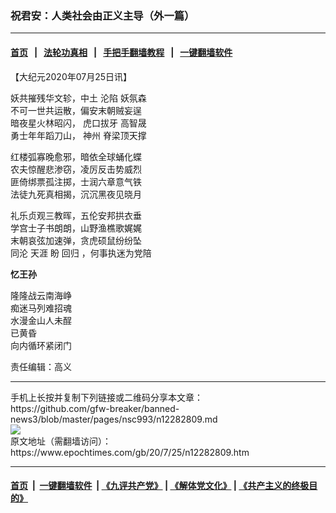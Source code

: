 ### 祝君安：人类社会由正义主导（外一篇）
------------------------

#### [首页](https://github.com/gfw-breaker/banned-news3/blob/master/README.md) &nbsp;&nbsp;|&nbsp;&nbsp; [法轮功真相](https://github.com/begood0513/basic/blob/master/README.md)  &nbsp;&nbsp;|&nbsp;&nbsp; [手把手翻墙教程](https://github.com/gfw-breaker/guides/wiki)  &nbsp;&nbsp;|&nbsp;&nbsp; [一键翻墙软件](https://github.com/gfw-breaker/nogfw/blob/master/README.md)  



<div><p>
 【大纪元2020年07月25日讯】
</p>
<p>
 妖共摧残华文轸，中土
 <ok href="https://www.epochtimes.com/gb/tag/%E6%B2%A6%E9%99%B7.html">
  沦陷
 </ok>
 妖氛森
 <br/>
 不可一世共运散，偏安末朝贼妄逞
 <br/>
 暗夜星火林昭闪，
 <ok href="https://www.epochtimes.com/gb/tag/%E8%99%8E%E5%8F%A3%E6%8B%94%E7%89%99.html">
  虎口拔牙
 </ok>
 高智晟
 <br/>
 勇士年年蹈刀山，
 <ok href="https://www.epochtimes.com/gb/tag/%E7%A5%9E%E5%B7%9E.html">
  神州
 </ok>
 脊梁顶天撑
</p>
<p>
 红楼弧寡晚愈邪，暗依全球蛹化蝶
 <br/>
 农夫惊醒悲渗窃，凌厉反击势威烈
 <br/>
 匪倚绑票孤注掷，士润六章意气铁
 <br/>
 法徒九死真相揭，沉沉黑夜见晓月
</p>
<p>
 礼乐贞观三教晖，五伦安邦拱衣垂
 <br/>
 学宫士子书朗朗，山野渔樵歌娓娓
 <br/>
 末朝哀弦加速弹，贪虎硕鼠纷纷坠
 <br/>
 同沦
 <ok href="https://www.epochtimes.com/gb/tag/%E5%A4%A9%E6%B6%AF.html">
  天涯
 </ok>
 盼
 <ok href="https://www.epochtimes.com/gb/tag/%E5%9B%9E%E5%BD%92.html">
  回归
 </ok>
 ，何事执迷为党陪
</p>
<p>
 <strong>
  忆王孙
 </strong>
</p>
<p>
 隆隆战云南海峥
 <br/>
 痴迷马列难招魂
 <br/>
 水漫金山人未酲
 <br/>
 已黄昏
 <br/>
 向内循环紧闭门
</p>
<p>
 责任编辑：高义
</p>
</div>
<hr/>
手机上长按并复制下列链接或二维码分享本文章：<br/>
https://github.com/gfw-breaker/banned-news3/blob/master/pages/nsc993/n12282809.md <br/>
<a href='https://github.com/gfw-breaker/banned-news3/blob/master/pages/nsc993/n12282809.md'><img src='https://github.com/gfw-breaker/banned-news3/blob/master/pages/nsc993/n12282809.md.png'/></a> <br/>
原文地址（需翻墙访问）：https://www.epochtimes.com/gb/20/7/25/n12282809.htm


------------------------
#### [首页](https://github.com/gfw-breaker/banned-news3/blob/master/README.md) &nbsp;|&nbsp; [一键翻墙软件](https://github.com/gfw-breaker/nogfw/blob/master/README.md) &nbsp;| [《九评共产党》](https://github.com/gfw-breaker/9ping.md/blob/master/README.md#九评之一评共产党是什么) | [《解体党文化》](https://github.com/gfw-breaker/jtdwh.md/blob/master/README.md) | [《共产主义的终极目的》](https://github.com/gfw-breaker/gczydzjmd.md/blob/master/README.md)


<img src='http://gfw-breaker.win/banned-news3/pages/nsc993/n12282809.md' width='0px' height='0px'/>